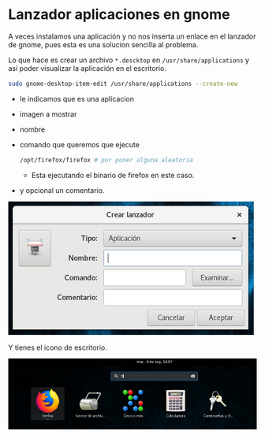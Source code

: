 # Lanzador aplicaciones en gnome



A veces instalamos una aplicación y no nos inserta un enlace en el lanzador de gnome, pues esta es una solucion sencilla al problema.

Lo que hace es crear un archivo `*.descktop` en `/usr/share/applications` y así poder visualizar la aplicación en el escritorio.



```bash
sudo gnome-desktop-item-edit /usr/share/applications --create-new
```

- le indicamos que es una aplicacion

- imagen a mostrar

- nombre

- comando que queremos que ejecute

  ```bash
  /opt/firefox/firefox # por poner alguna aleatoria
  ```

  - Esta ejecutando el binario de firefox en este caso.

- y opcional un comentario.

![1534923153236](https://raw.githubusercontent.com/Jorgepastorr/apuntes/master/images/lanzador.png)



Y tienes el icono de escritorio.

![lanzador gnome](https://raw.githubusercontent.com/Jorgepastorr/apuntes/master/images/lanzador-gnome.png)